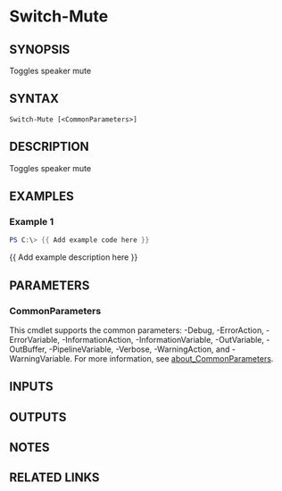﻿---
external help file: PoshFunctions-help.xml
Module Name: poshfunctions
online version:
schema: 2.0.0
---

# Switch-Mute

## SYNOPSIS
Toggles speaker mute

## SYNTAX

```
Switch-Mute [<CommonParameters>]
```

## DESCRIPTION
Toggles speaker mute

## EXAMPLES

### Example 1
```powershell
PS C:\> {{ Add example code here }}
```

{{ Add example description here }}

## PARAMETERS

### CommonParameters
This cmdlet supports the common parameters: -Debug, -ErrorAction, -ErrorVariable, -InformationAction, -InformationVariable, -OutVariable, -OutBuffer, -PipelineVariable, -Verbose, -WarningAction, and -WarningVariable. For more information, see [about_CommonParameters](http://go.microsoft.com/fwlink/?LinkID=113216).

## INPUTS

## OUTPUTS

## NOTES

## RELATED LINKS
